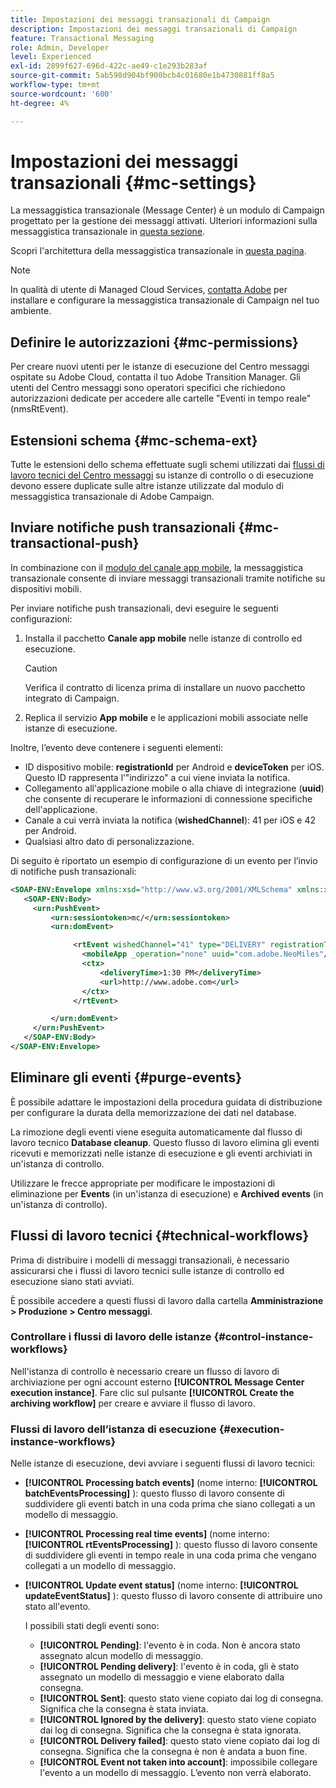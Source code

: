 ```yaml
---
title: Impostazioni dei messaggi transazionali di Campaign
description: Impostazioni dei messaggi transazionali di Campaign
feature: Transactional Messaging
role: Admin, Developer
level: Experienced
exl-id: 2899f627-696d-422c-ae49-c1e293b283af
source-git-commit: 5ab598d904bf900bcb4c01680e1b4730881ff8a5
workflow-type: tm+mt
source-wordcount: '600'
ht-degree: 4%

---
```


# Impostazioni dei messaggi transazionali {#mc-settings}

La messaggistica transazionale (Message Center) è un modulo di Campaign progettato per la gestione dei messaggi attivati. Ulteriori informazioni sulla messaggistica transazionale in [questa sezione](../send/transactional.md).

Scopri l&#39;architettura della messaggistica transazionale in [questa pagina](../architecture/architecture.md#transac-msg-archi).


>[!NOTE]
>
>In qualità di utente di Managed Cloud Services, [contatta Adobe](../start/campaign-faq.md#support) per installare e configurare la messaggistica transazionale di Campaign nel tuo ambiente.

## Definire le autorizzazioni {#mc-permissions}

Per creare nuovi utenti per le istanze di esecuzione del Centro messaggi ospitate su Adobe Cloud, contatta il tuo Adobe Transition Manager. Gli utenti del Centro messaggi sono operatori specifici che richiedono autorizzazioni dedicate per accedere alle cartelle &quot;Eventi in tempo reale&quot; (nmsRtEvent).

## Estensioni schema  {#mc-schema-ext}

Tutte le estensioni dello schema effettuate sugli schemi utilizzati dai [flussi di lavoro tecnici del Centro messaggi](#technical-workflows) su istanze di controllo o di esecuzione devono essere duplicate sulle altre istanze utilizzate dal modulo di messaggistica transazionale di Adobe Campaign.

## Inviare notifiche push transazionali {#mc-transactional-push}

In combinazione con il [modulo del canale app mobile](../send/push.md), la messaggistica transazionale consente di inviare messaggi transazionali tramite notifiche su dispositivi mobili.

Per inviare notifiche push transazionali, devi eseguire le seguenti configurazioni:

1. Installa il pacchetto **Canale app mobile** nelle istanze di controllo ed esecuzione.

   >[!CAUTION]
   >
   >Verifica il contratto di licenza prima di installare un nuovo pacchetto integrato di Campaign.

1. Replica il servizio **App mobile** e le applicazioni mobili associate nelle istanze di esecuzione.

Inoltre, l’evento deve contenere i seguenti elementi:

* ID dispositivo mobile: **registrationId** per Android e **deviceToken** per iOS. Questo ID rappresenta l’&quot;indirizzo&quot; a cui viene inviata la notifica.
* Collegamento all&#39;applicazione mobile o alla chiave di integrazione (**uuid**) che consente di recuperare le informazioni di connessione specifiche dell&#39;applicazione.
* Canale a cui verrà inviata la notifica (**wishedChannel**): 41 per iOS e 42 per Android.
* Qualsiasi altro dato di personalizzazione.

Di seguito è riportato un esempio di configurazione di un evento per l’invio di notifiche push transazionali:

```xml
<SOAP-ENV:Envelope xmlns:xsd="http://www.w3.org/2001/XMLSchema" xmlns:xsi="http://www.w3.org/2001/XMLSchema-instance" xmlns:SOAP-ENV="http://schemas.xmlsoap.org/soap/envelope/">
   <SOAP-ENV:Body>
     <urn:PushEvent>
         <urn:sessiontoken>mc/</urn:sessiontoken>
         <urn:domEvent>

              <rtEvent wishedChannel="41" type="DELIVERY" registrationToken="2cefnefzef758398493srefzefkzq483974">
                <mobileApp _operation="none" uuid="com.adobe.NeoMiles"/>
                <ctx>
                    <deliveryTime>1:30 PM</deliveryTime>
                    <url>http://www.adobe.com</url>
                </ctx>
              </rtEvent>

         </urn:domEvent>
     </urn:PushEvent>           
   </SOAP-ENV:Body>
</SOAP-ENV:Envelope>
```

## Eliminare gli eventi {#purge-events}

È possibile adattare le impostazioni della procedura guidata di distribuzione per configurare la durata della memorizzazione dei dati nel database.

La rimozione degli eventi viene eseguita automaticamente dal flusso di lavoro tecnico **Database cleanup**. Questo flusso di lavoro elimina gli eventi ricevuti e memorizzati nelle istanze di esecuzione e gli eventi archiviati in un&#39;istanza di controllo.

Utilizzare le frecce appropriate per modificare le impostazioni di eliminazione per **Events** (in un&#39;istanza di esecuzione) e **Archived events** (in un&#39;istanza di controllo).


## Flussi di lavoro tecnici {#technical-workflows}

Prima di distribuire i modelli di messaggi transazionali, è necessario assicurarsi che i flussi di lavoro tecnici sulle istanze di controllo ed esecuzione siano stati avviati.

È possibile accedere a questi flussi di lavoro dalla cartella **Amministrazione > Produzione > Centro messaggi**.

### Controllare i flussi di lavoro delle istanze {#control-instance-workflows}

Nell&#39;istanza di controllo è necessario creare un flusso di lavoro di archiviazione per ogni account esterno **[!UICONTROL Message Center execution instance]**. Fare clic sul pulsante **[!UICONTROL Create the archiving workflow]** per creare e avviare il flusso di lavoro.

### Flussi di lavoro dell’istanza di esecuzione {#execution-instance-workflows}

Nelle istanze di esecuzione, devi avviare i seguenti flussi di lavoro tecnici:

* **[!UICONTROL Processing batch events]** (nome interno: **[!UICONTROL batchEventsProcessing]** ): questo flusso di lavoro consente di suddividere gli eventi batch in una coda prima che siano collegati a un modello di messaggio.
* **[!UICONTROL Processing real time events]** (nome interno: **[!UICONTROL rtEventsProcessing]** ): questo flusso di lavoro consente di suddividere gli eventi in tempo reale in una coda prima che vengano collegati a un modello di messaggio.
* **[!UICONTROL Update event status]** (nome interno: **[!UICONTROL updateEventStatus]** ): questo flusso di lavoro consente di attribuire uno stato all&#39;evento.

  I possibili stati degli eventi sono:

   * **[!UICONTROL Pending]**: l&#39;evento è in coda. Non è ancora stato assegnato alcun modello di messaggio.
   * **[!UICONTROL Pending delivery]**: l&#39;evento è in coda, gli è stato assegnato un modello di messaggio e viene elaborato dalla consegna.
   * **[!UICONTROL Sent]**: questo stato viene copiato dai log di consegna. Significa che la consegna è stata inviata.
   * **[!UICONTROL Ignored by the delivery]**: questo stato viene copiato dai log di consegna. Significa che la consegna è stata ignorata.
   * **[!UICONTROL Delivery failed]**: questo stato viene copiato dai log di consegna. Significa che la consegna è non è andata a buon fine.
   * **[!UICONTROL Event not taken into account]**: impossibile collegare l&#39;evento a un modello di messaggio. L’evento non verrà elaborato.
